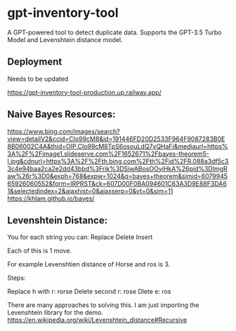 # gpt-inventory-tool
A GPT-powered tool to detect duplicate data. Supports the GPT-3.5 Turbo Model and Levenshtein distance model.
## Deployment
Needs to be updated

https://gpt-inventory-tool-production.up.railway.app/

## Naive Bayes Resources: 
https://www.bing.com/images/search?view=detailV2&ccid=CIo99cM8&id=191446FD20D2533F964F9087283B0E8B06002C4A&thid=OIP.CIo99cM8TpS6osouLdQ7vQHaFj&mediaurl=https%3A%2F%2Fimage1.slideserve.com%2F1652671%2Fbayes-theorem5-l.jpg&cdnurl=https%3A%2F%2Fth.bing.com%2Fth%2Fid%2FR.088a3df5c33c4e94baa2ca2e2dd43bbd%3Frik%3DSiwABosOOyiHkA%26pid%3DImgRaw%26r%3D0&exph=768&expw=1024&q=bayes+theorem&simid=607994565926060552&form=IRPRST&ck=607D00F0BA094601C63A3D9E88F3DA61&selectedindex=2&ajaxhist=0&ajaxserp=0&vt=0&sim=11
https://khlam.github.io/bayes/
## Levenshtein Distance:
You for each string you can: 
Replace 
Delete
Insert

Each of this is 1 move. 

For example Levenshtien distance of Horse and ros is 3. 

Steps: 

Replace h with r: rorse
Delete second r: rose
Dlete e: ros 

There are many approaches to solving this. I am just importing the Levenshtein library for the demo.
https://en.wikipedia.org/wiki/Levenshtein_distance#Recursive
